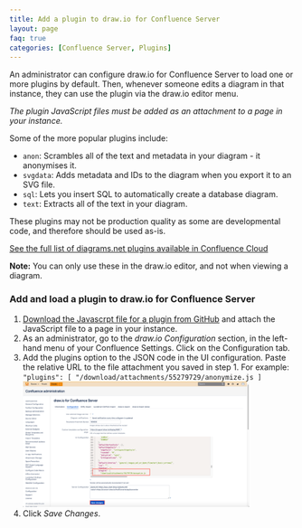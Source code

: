 ```yaml
---
title: Add a plugin to draw.io for Confluence Server
layout: page
faq: true
categories: [Confluence Server, Plugins]
---
```


An administrator can configure draw.io for Confluence Server to load one or more plugins by default. Then, whenever someone edits a diagram in that instance, they can use the plugin via the draw.io editor menu.

_The plugin JavaScript files must be added as an attachment to a page in your instance._

Some of the more popular plugins include:
* ``anon``: Scrambles all of the text and metadata in your diagram - it anonymises it.
* ``svgdata``: Adds metadata and IDs to the diagram when you export it to an SVG file.
* ``sql``: Lets you insert SQL to automatically create a database diagram.
* ``text``: Extracts all of the text in your diagram.

These plugins may not be production quality as some are developmental code, and therefore should be used as-is.

[See the full list of diagrams.net plugins available in Confluence Cloud](/doc/faq/plugins.html)

**Note:** You can only use these in the draw.io editor, and not when viewing a diagram.

### Add and load a plugin to draw.io for Confluence Server

1. [Download the Javascrpt file for a plugin from GitHub](https://github.com/jgraph/drawio/tree/master/src/main/webapp/plugins) and attach the JavaScript file to a page in your instance.
2. As an administrator, go to the _draw.io Configuration_ section, in the left-hand menu of your Confluence Settings. Click on the Configuration tab.
2. Add the plugins option to the JSON code in the UI configuration. Paste the relative URL to the file attachment you saved in step 1. For example: ``"plugins": [ "/download/attachments/55279729/anonymize.js ]``
<br /><img src="/assets/img/blog/add-anonymize-plugin-confluence-server.png" style="width=100%;max-width:400px;height:auto;" alt="Add the anonymize plugin to draw.io in Confluence Cloud">
3. Click _Save Changes_.
